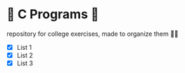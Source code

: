 # :scroll:  C Programs :scroll:
 
  repository for college exercises, made to organize them :man_student:
  
- [x] List 1
- [x] List 2
- [x] List 3
